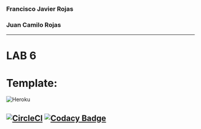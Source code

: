 ### Francisco Javier Rojas
### Juan Camilo Rojas

---


# LAB 6

# Template:

![Heroku](https://pyheroku-badge.herokuapp.com/?app=lab6-cvds&style=plastic)

[![CircleCI](https://circleci.com/gh/circleci/circleci-docs.svg?style=svg)](https://app.circleci.com/pipelines/github/javier32rojas040506/LAB6-CVDS)
[![Codacy Badge](https://app.codacy.com/project/badge/Grade/4ad12e0c049a42a188a846552775c02c)](https://www.codacy.com/gh/javier32rojas040506/LAB6-CVDS/dashboard?utm_source=github.com&amp;utm_medium=referral&amp;utm_content=javier32rojas040506/LAB6-CVDS&amp;utm_campaign=Badge_Grade)
---
